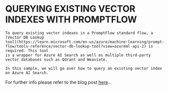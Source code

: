 # QUERYING EXISTING VECTOR INDEXES WITH PROMPTFLOW 

```
To query existing vector indexes in a PromptFlow standard flow, a [Vector DB Lookup
tool](https://learn.microsoft.com/en-us/azure/machine-learning/prompt-flow/tools-reference/vector-db-lookup-tool?view=azureml-api-2) is required. This tool
is a wrapper for Azure AI Search as well as multiple third-party vector databases such as Qdrant and Weaviate.

In this sample, we will go over how to query an existing vector index on Azure AI Search.
```



For further info please refer to  the blog post [here](https://medium.com/@343544/azure-promptflow-querying-existing-vectordb-indexes-55af636e02fb)...